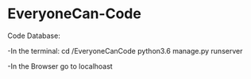 # EveryoneCan-Code
Code Database:

-In the terminal:
cd /EveryoneCanCode
python3.6 manage.py runserver

-In the Browser go to localhoast
